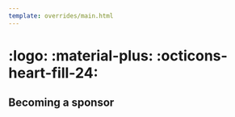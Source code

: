 ```yaml
---
template: overrides/main.html
---
```


# <span hidden>Sponsorship</span> :logo: :material-plus: :octicons-heart-fill-24:

## Becoming a sponsor

